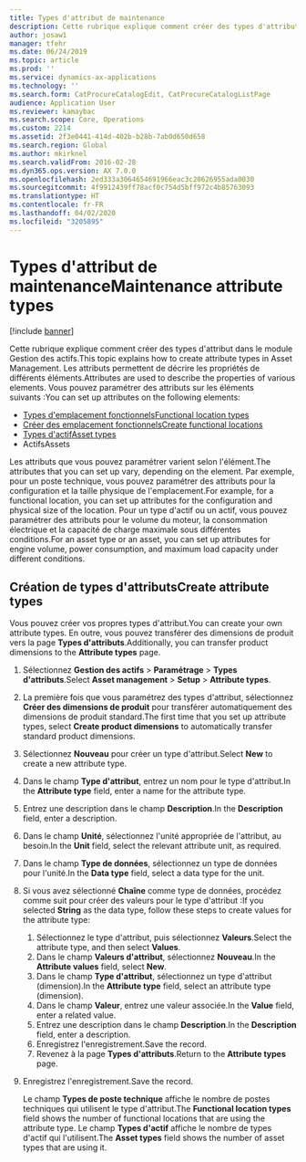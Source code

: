 ```yaml
---
title: Types d'attribut de maintenance
description: Cette rubrique explique comment créer des types d'attribut dans le module Gestion des actifs.
author: josaw1
manager: tfehr
ms.date: 06/24/2019
ms.topic: article
ms.prod: ''
ms.service: dynamics-ax-applications
ms.technology: ''
ms.search.form: CatProcureCatalogEdit, CatProcureCatalogListPage
audience: Application User
ms.reviewer: kamaybac
ms.search.scope: Core, Operations
ms.custom: 2214
ms.assetid: 2f3e0441-414d-402b-b28b-7ab0d650d658
ms.search.region: Global
ms.author: mkirknel
ms.search.validFrom: 2016-02-28
ms.dyn365.ops.version: AX 7.0.0
ms.openlocfilehash: 2ed333a3064654691966eac3c20626955ada0030
ms.sourcegitcommit: 4f9912439ff78acf0c754d5bff972c4b85763093
ms.translationtype: HT
ms.contentlocale: fr-FR
ms.lasthandoff: 04/02/2020
ms.locfileid: "3205895"
---
```

# <a name="maintenance-attribute-types"></a><span data-ttu-id="b994d-103">Types d'attribut de maintenance</span><span class="sxs-lookup"><span data-stu-id="b994d-103">Maintenance attribute types</span></span>

[!include [banner](../../includes/banner.md)]

 

<span data-ttu-id="b994d-104">Cette rubrique explique comment créer des types d'attribut dans le module Gestion des actifs.</span><span class="sxs-lookup"><span data-stu-id="b994d-104">This topic explains how to create attribute types in Asset Management.</span></span> <span data-ttu-id="b994d-105">Les attributs permettent de décrire les propriétés de différents éléments.</span><span class="sxs-lookup"><span data-stu-id="b994d-105">Attributes are used to describe the properties of various elements.</span></span> <span data-ttu-id="b994d-106">Vous pouvez paramétrer des attributs sur les éléments suivants :</span><span class="sxs-lookup"><span data-stu-id="b994d-106">You can set up attributes on the following elements:</span></span>

- [<span data-ttu-id="b994d-107">Types d'emplacement fonctionnels</span><span class="sxs-lookup"><span data-stu-id="b994d-107">Functional location types</span></span>](../setup-for-functional-locations/functional-location-types.md)
- [<span data-ttu-id="b994d-108">Créer des emplacement fonctionnels</span><span class="sxs-lookup"><span data-stu-id="b994d-108">Create functional locations</span></span>](../functional-locations/create-functional-locations.md)
- [<span data-ttu-id="b994d-109">Types d'actif</span><span class="sxs-lookup"><span data-stu-id="b994d-109">Asset types</span></span>](../setup-for-objects/object-types.md)
- <span data-ttu-id="b994d-110">Actifs</span><span class="sxs-lookup"><span data-stu-id="b994d-110">Assets</span></span>

<span data-ttu-id="b994d-111">Les attributs que vous pouvez paramétrer varient selon l'élément.</span><span class="sxs-lookup"><span data-stu-id="b994d-111">The attributes that you can set up vary, depending on the element.</span></span> <span data-ttu-id="b994d-112">Par exemple, pour un poste technique, vous pouvez paramétrer des attributs pour la configuration et la taille physique de l'emplacement.</span><span class="sxs-lookup"><span data-stu-id="b994d-112">For example, for a functional location, you can set up attributes for the configuration and physical size of the location.</span></span> <span data-ttu-id="b994d-113">Pour un type d'actif ou un actif, vous pouvez paramétrer des attributs pour le volume du moteur, la consommation électrique et la capacité de charge maximale sous différentes conditions.</span><span class="sxs-lookup"><span data-stu-id="b994d-113">For an asset type or an asset, you can set up attributes for engine volume, power consumption, and maximum load capacity under different conditions.</span></span>

## <a name="create-attribute-types"></a><span data-ttu-id="b994d-114">Création de types d'attributs</span><span class="sxs-lookup"><span data-stu-id="b994d-114">Create attribute types</span></span>

<span data-ttu-id="b994d-115">Vous pouvez créer vos propres types d'attribut.</span><span class="sxs-lookup"><span data-stu-id="b994d-115">You can create your own attribute types.</span></span> <span data-ttu-id="b994d-116">En outre, vous pouvez transférer des dimensions de produit vers la page **Types d'attributs**.</span><span class="sxs-lookup"><span data-stu-id="b994d-116">Additionally, you can transfer product dimensions to the **Attribute types** page.</span></span>

1. <span data-ttu-id="b994d-117">Sélectionnez **Gestion des actifs** \> **Paramétrage** \> **Types d'attributs**.</span><span class="sxs-lookup"><span data-stu-id="b994d-117">Select **Asset management** \> **Setup** \> **Attribute types**.</span></span>
2. <span data-ttu-id="b994d-118">La première fois que vous paramétrez des types d'attribut, sélectionnez **Créer des dimensions de produit** pour transférer automatiquement des dimensions de produit standard.</span><span class="sxs-lookup"><span data-stu-id="b994d-118">The first time that you set up attribute types, select **Create product dimensions** to automatically transfer standard product dimensions.</span></span>
3. <span data-ttu-id="b994d-119">Sélectionnez **Nouveau** pour créer un type d'attribut.</span><span class="sxs-lookup"><span data-stu-id="b994d-119">Select **New** to create a new attribute type.</span></span>
4. <span data-ttu-id="b994d-120">Dans le champ **Type d'attribut**, entrez un nom pour le type d'attribut.</span><span class="sxs-lookup"><span data-stu-id="b994d-120">In the **Attribute type** field, enter a name for the attribute type.</span></span>
5. <span data-ttu-id="b994d-121">Entrez une description dans le champ **Description**.</span><span class="sxs-lookup"><span data-stu-id="b994d-121">In the **Description** field, enter a description.</span></span>
6. <span data-ttu-id="b994d-122">Dans le champ **Unité**, sélectionnez l'unité appropriée de l'attribut, au besoin.</span><span class="sxs-lookup"><span data-stu-id="b994d-122">In the **Unit** field, select the relevant attribute unit, as required.</span></span>
7. <span data-ttu-id="b994d-123">Dans le champ **Type de données**, sélectionnez un type de données pour l'unité.</span><span class="sxs-lookup"><span data-stu-id="b994d-123">In the **Data type** field, select a data type for the unit.</span></span>
8. <span data-ttu-id="b994d-124">Si vous avez sélectionné **Chaîne** comme type de données, procédez comme suit pour créer des valeurs pour le type d'attribut :</span><span class="sxs-lookup"><span data-stu-id="b994d-124">If you selected **String** as the data type, follow these steps to create values for the attribute type:</span></span>

    1. <span data-ttu-id="b994d-125">Sélectionnez le type d'attribut, puis sélectionnez **Valeurs**.</span><span class="sxs-lookup"><span data-stu-id="b994d-125">Select the attribute type, and then select **Values**.</span></span>
    2. <span data-ttu-id="b994d-126">Dans le champ **Valeurs d'attribut**, sélectionnez **Nouveau**.</span><span class="sxs-lookup"><span data-stu-id="b994d-126">In the **Attribute values** field, select **New**.</span></span>
    3. <span data-ttu-id="b994d-127">Dans le champ **Type d'attribut**, sélectionnez un type d'attribut (dimension).</span><span class="sxs-lookup"><span data-stu-id="b994d-127">In the **Attribute type** field, select an attribute type (dimension).</span></span>
    4. <span data-ttu-id="b994d-128">Dans le champ **Valeur**, entrez une valeur associée.</span><span class="sxs-lookup"><span data-stu-id="b994d-128">In the **Value** field, enter a related value.</span></span>
    5. <span data-ttu-id="b994d-129">Entrez une description dans le champ **Description**.</span><span class="sxs-lookup"><span data-stu-id="b994d-129">In the **Description** field, enter a description.</span></span>
    6. <span data-ttu-id="b994d-130">Enregistrez l'enregistrement.</span><span class="sxs-lookup"><span data-stu-id="b994d-130">Save the record.</span></span>
    7. <span data-ttu-id="b994d-131">Revenez à la page **Types d'attributs**.</span><span class="sxs-lookup"><span data-stu-id="b994d-131">Return to the **Attribute types** page.</span></span>

9. <span data-ttu-id="b994d-132">Enregistrez l'enregistrement.</span><span class="sxs-lookup"><span data-stu-id="b994d-132">Save the record.</span></span>

    <span data-ttu-id="b994d-133">Le champ **Types de poste technique** affiche le nombre de postes techniques qui utilisent le type d'attribut.</span><span class="sxs-lookup"><span data-stu-id="b994d-133">The **Functional location types** field shows the number of functional locations that are using the attribute type.</span></span> <span data-ttu-id="b994d-134">Le champ **Types d'actif** affiche le nombre de types d'actif qui l'utilisent.</span><span class="sxs-lookup"><span data-stu-id="b994d-134">The **Asset types** field shows the number of asset types that are using it.</span></span>
